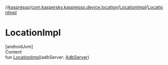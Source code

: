 //[kaspresso](../../index.md)/[com.kaspersky.kaspresso.device.location](../index.md)/[LocationImpl](index.md)/[LocationImpl](-location-impl.md)



# LocationImpl  
[androidJvm]  
Content  
fun [LocationImpl](-location-impl.md)(adbServer: [AdbServer](../../com.kaspersky.kaspresso.device.server/-adb-server/index.md))  



